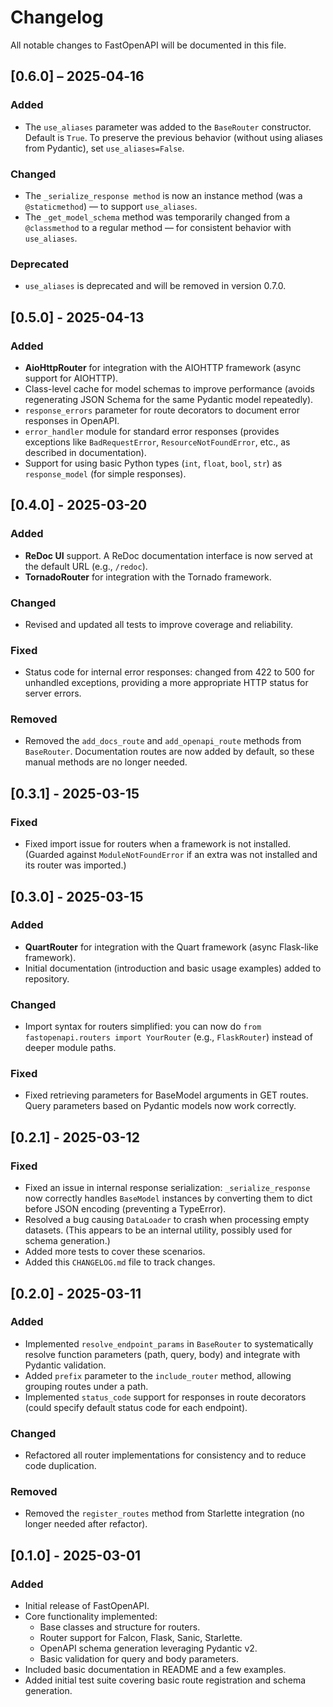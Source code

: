 # Changelog

All notable changes to FastOpenAPI will be documented in this file.

## [0.6.0] – 2025‑04‑16

### Added
- The `use_aliases` parameter was added to the `BaseRouter` constructor. Default is `True`. To preserve the previous behavior (without using aliases from Pydantic), set `use_aliases=False`. 

### Changed
- The `_serialize_response method` is now an instance method (was a `@staticmethod`) — to support `use_aliases`.
- The `_get_model_schema` method was temporarily changed from a `@classmethod` to a regular method — for consistent behavior with `use_aliases`.

### Deprecated
- `use_aliases` is deprecated and will be removed in version 0.7.0.


## [0.5.0] - 2025-04-13

### Added
- **AioHttpRouter** for integration with the AIOHTTP framework (async support for AIOHTTP).
- Class-level cache for model schemas to improve performance (avoids regenerating JSON Schema for the same Pydantic model repeatedly).
- `response_errors` parameter for route decorators to document error responses in OpenAPI.
- `error_handler` module for standard error responses (provides exceptions like `BadRequestError`, `ResourceNotFoundError`, etc., as described in documentation).
- Support for using basic Python types (`int`, `float`, `bool`, `str`) as `response_model` (for simple responses).

## [0.4.0] - 2025-03-20

### Added
- **ReDoc UI** support. A ReDoc documentation interface is now served at the default URL (e.g., `/redoc`).
- **TornadoRouter** for integration with the Tornado framework.

### Changed
- Revised and updated all tests to improve coverage and reliability.

### Fixed
- Status code for internal error responses: changed from 422 to 500 for unhandled exceptions, providing a more appropriate HTTP status for server errors.

### Removed
- Removed the `add_docs_route` and `add_openapi_route` methods from `BaseRouter`. Documentation routes are now added by default, so these manual methods are no longer needed.

## [0.3.1] - 2025-03-15

### Fixed
- Fixed import issue for routers when a framework is not installed. (Guarded against `ModuleNotFoundError` if an extra was not installed and its router was imported.)

## [0.3.0] - 2025-03-15

### Added
- **QuartRouter** for integration with the Quart framework (async Flask-like framework).
- Initial documentation (introduction and basic usage examples) added to repository.

### Changed
- Import syntax for routers simplified: you can now do `from fastopenapi.routers import YourRouter` (e.g., `FlaskRouter`) instead of deeper module paths.

### Fixed
- Fixed retrieving parameters for BaseModel arguments in GET routes. Query parameters based on Pydantic models now work correctly.

## [0.2.1] - 2025-03-12

### Fixed
- Fixed an issue in internal response serialization: `_serialize_response` now correctly handles `BaseModel` instances by converting them to dict before JSON encoding (preventing a TypeError).
- Resolved a bug causing `DataLoader` to crash when processing empty datasets. (This appears to be an internal utility, possibly used for schema generation.)
- Added more tests to cover these scenarios.
- Added this `CHANGELOG.md` file to track changes.

## [0.2.0] - 2025-03-11

### Added
- Implemented `resolve_endpoint_params` in `BaseRouter` to systematically resolve function parameters (path, query, body) and integrate with Pydantic validation.
- Added `prefix` parameter to the `include_router` method, allowing grouping routes under a path.
- Implemented `status_code` support for responses in route decorators (could specify default status code for each endpoint).

### Changed
- Refactored all router implementations for consistency and to reduce code duplication.

### Removed
- Removed the `register_routes` method from Starlette integration (no longer needed after refactor).

## [0.1.0] - 2025-03-01

### Added
- Initial release of FastOpenAPI.
- Core functionality implemented:
  - Base classes and structure for routers.
  - Router support for Falcon, Flask, Sanic, Starlette.
  - OpenAPI schema generation leveraging Pydantic v2.
  - Basic validation for query and body parameters.
- Included basic documentation in README and a few examples.
- Added initial test suite covering basic route registration and schema generation.
